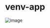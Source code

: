 # venv-app

![image](https://github.com/enoobis/venv-app/assets/62465404/ba829751-4dc0-47e3-8481-f478b1637d25)
